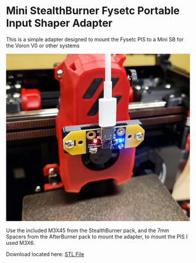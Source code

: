 # Mini StealthBurner Fysetc Portable Input Shaper Adapter

This is a simple adapter designed to mount the Fysetc PIS to a Mini SB for the Voron V0 or other systems

![Mini StealthBurner Fysetc Portable Input Shaper Adapter designed by MakerM](https://github.com/ogmsean/Voron-V0.2661/blob/main/Images/Mini%20SB%20Fysetc%20Input%20Shaper%20Adapter.jpg)

Use the included M3X45 from the StealthBurner pack, and the 7mm Spacers from the AfterBurner pack to mount the adapter, to mount the PIS I used M3X6.

Download located here: [STL File](https://github.com/ogmsean/Voron-V0.2661/blob/main/STLs/Mini%20SB%20Fysetc%20Input%20Shaper%20Adapter.stl)
